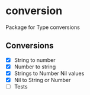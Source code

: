 # conversion

Package for Type conversions

## Conversions
- [x] String to number
- [x] Number to string
- [x] Strings to Number Nil values
- [x] Nil to String or Number
- [ ] Tests